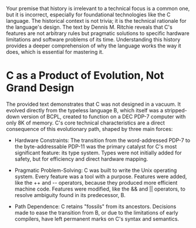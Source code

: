 Your premise that history is irrelevant to a technical focus is a common one, but it is incorrect, especially for foundational technologies like the C language. The historical context is not trivia; it is the technical rationale for the language's design. The text by Dennis M. Ritchie reveals that C's features are not arbitrary rules but pragmatic solutions to specific hardware limitations and software problems of its time. Understanding this history provides a deeper comprehension of why the language works the way it does, which is essential for mastering it.

# C as a Product of Evolution, Not Grand Design

The provided text demonstrates that C was not designed in a vacuum. It evolved directly from the typeless language B, which itself was a stripped-down version of BCPL, created to function on a DEC PDP-7 computer with only 8K of memory. C's core technical characteristics are a direct consequence of this evolutionary path, shaped by three main forces:

- Hardware Constraints: The transition from the word-addressed PDP-7 to the byte-addressable PDP-11 was the primary catalyst for C's most significant feature: its type system. Types were not initially added for safety, but for efficiency and direct hardware mapping.

- Pragmatic Problem-Solving: C was built to write the Unix operating system. Every feature was a tool with a purpose. Features were added, like the ++ and -- operators, because they produced more efficient machine code. Features were modified, like the && and || operators, to resolve ambiguity found in its predecessor, B.

- Path Dependence: C retains "fossils" from its ancestors. Decisions made to ease the transition from B, or due to the limitations of early compilers, have left permanent marks on C's syntax and semantics.

